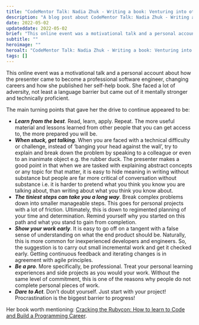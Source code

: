 ```yaml
---
title: "CodeMentor Talk: Nadia Zhuk - Writing a book: Venturing into other fields in tech as a dev (02/05/2022 - 18:00 - 18:30)"
description: "A blog post about CodeMentor Talk: Nadia Zhuk - Writing a book: Venturing into other fields in tech as a dev (02/05/2022 - 18:00 - 18:30)"
date: 2022-05-02
updateddate: 2022-05-02
brief: "This online event was a motivational talk and a personal account about how the presenter came to become a professional software engineer, changing careers and how she published her self-help book. She faced a lot of adversity, not least a language ba..."
subtitle: ""
heroimage: ""
heroalt: "CodeMentor Talk: Nadia Zhuk - Writing a book: Venturing into other fields in tech as a dev (02/05/2022 - 18:00 - 18:30)"
tags: []
---
```


This online event was a motivational talk and a personal account about how the presenter came to become a professional software engineer, changing careers and how she published her self-help book. She faced a lot of adversity, not least a language barrier but came out of it mentally stronger and technically proficient. 

 The main turning points that gave her the drive to continue appeared to be:
- ***Learn from the best***. Read, learn, apply. Repeat. The more useful material and lessons learned from other people that you can get access to, the more prepared you will be. 
- ***When stuck, get talking***. When you are faced with a technical difficulty or challenge, instead of ‘banging your head against the wall’, try to explain and break down the problem by speaking to a colleague or even to an inanimate object e.g. the rubber duck. The presenter makes a good point in that when we are tasked with explaining abstract concepts or any topic for that matter, it is easy to hide meaning in writing without substance but people are far more critical of conversation without substance i.e. it is harder to pretend what you think you know you are talking about, than writing about what you think you know about.
- ***The tiniest steps can take you a long way***. Break complex problems down into smaller manageable steps. This goes for personal projects with a lot of friction. Ultimately, this is down to regimented planning of your time and determination. Remind yourself why you started on this path and what you stand to gain from completion.
- ***Show your work early***. It is easy to go off on a tangent with a false sense of understanding on what the end product should be. Naturally, this is more common for inexperienced developers and engineers. So, the suggestion is to carry out small incremental work and get it checked early. Getting continuous feedback and iterating changes is in agreement with agile principles.
- ***Be a pro***. More specifically, be professional. Treat your personal learning experiences and side projects as you would your work. Without the same level of commitment, this is one of the reasons why people do not complete personal pieces of work. 
- ***Dare to Act***. Don’t doubt yourself. Just start with your project! Procrastination is the biggest barrier to progress!

Her book worth mentioning: [Cracking the Rubycon: How to learn to Code and Build a Programming Career](https://www.goodreads.com/book/show/56082981-crossing-the-rubycon). 